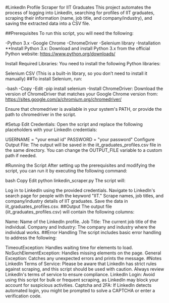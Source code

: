 #LinkedIn Profile Scraper for IIT Graduates
This project automates the process of logging into LinkedIn, searching for profiles of IIT graduates, scraping their information (name, job title, and company/industry), and saving the extracted data into a CSV file.

##Prerequisites
To run this script, you will need the following:

-Python 3.x
-Google Chrome
-ChromeDriver
-Selenium library
-Installation
**Install Python 3.x: Download and install Python 3.x from the official Python website: https://www.python.org/downloads/

Install Required Libraries: You need to install the following Python libraries:

Selenium
CSV (This is a built-in library, so you don’t need to install it manually)
##To install Selenium, run:

-bash
-Copy
-Edit
-pip install selenium
-Install ChromeDriver: Download the version of ChromeDriver that matches your Google Chrome version from: https://sites.google.com/a/chromium.org/chromedriver/

Ensure that chromedriver is available in your system's PATH, or provide the path to chromedriver in the script.

#Setup
Edit Credentials: Open the script and replace the following placeholders with your LinkedIn credentials:

USERNAME = "your email id"
PASSWORD = "your password"
Configure Output File: The output will be saved in the iit_graduates_profiles.csv file in the same directory. You can change the OUTPUT_FILE variable to a custom path if needed.

#Running the Script
After setting up the prerequisites and modifying the script, you can run it by executing the following command:

bash
Copy
Edit
python linkedin_scraper.py
The script will:

Log in to LinkedIn using the provided credentials.
Navigate to LinkedIn's search page for people with the keyword "IIT."
Scrape names, job titles, and company/industry details of IIT graduates.
Save the data in iit_graduates_profiles.csv.
##Output
The output file (iit_graduates_profiles.csv) will contain the following columns:

Name: Name of the LinkedIn profile.
Job Title: The current job title of the individual.
Company and Industry: The company and industry where the individual works.
##Error Handling
The script includes basic error handling to address the following:

TimeoutException: Handles waiting time for elements to load.
NoSuchElementException: Handles missing elements on the page.
General Exception: Catches any unexpected errors and prints the message.
#Notes
LinkedIn Terms of Service: Please be aware that LinkedIn has strict rules against scraping, and this script should be used with caution. Always review LinkedIn's terms of service to ensure compliance.
LinkedIn Login: Avoid using this script for bulk or frequent scraping, as LinkedIn may block your account for suspicious activities.
Captcha and 2FA: If LinkedIn detects automated login, you might be prompted to solve a CAPTCHA or enter a verification code.
